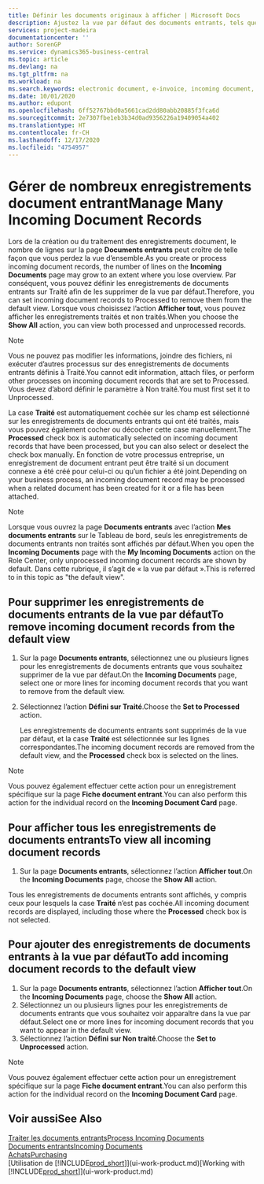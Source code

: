 ```yaml
---
title: Définir les documents originaux à afficher | Microsoft Docs
description: Ajustez la vue par défaut des documents entrants, tels que des factures électroniques, afin d’améliorer votre vue d’ensemble des enregistrements traités et non-traités.
services: project-madeira
documentationcenter: ''
author: SorenGP
ms.service: dynamics365-business-central
ms.topic: article
ms.devlang: na
ms.tgt_pltfrm: na
ms.workload: na
ms.search.keywords: electronic document, e-invoice, incoming document, OCR, ecommerce, document exchange, import invoice
ms.date: 10/01/2020
ms.author: edupont
ms.openlocfilehash: 6ff52767bbd0a5661cad2dd80abb20885f3fca6d
ms.sourcegitcommit: 2e7307fbe1eb3b34d0ad9356226a19409054a402
ms.translationtype: HT
ms.contentlocale: fr-CH
ms.lasthandoff: 12/17/2020
ms.locfileid: "4754957"
---
```

# <a name="manage-many-incoming-document-records"></a><span data-ttu-id="dad04-103">Gérer de nombreux enregistrements document entrant</span><span class="sxs-lookup"><span data-stu-id="dad04-103">Manage Many Incoming Document Records</span></span>
<span data-ttu-id="dad04-104">Lors de la création ou du traitement des enregistrements document, le nombre de lignes sur la page **Documents entrants** peut croître de telle façon que vous perdez la vue d’ensemble.</span><span class="sxs-lookup"><span data-stu-id="dad04-104">As you create or process incoming document records, the number of lines on the **Incoming Documents** page may grow to an extent where you lose overview.</span></span> <span data-ttu-id="dad04-105">Par conséquent, vous pouvez définir les enregistrements de documents entrants sur Traité afin de les supprimer de la vue par défaut.</span><span class="sxs-lookup"><span data-stu-id="dad04-105">Therefore, you can set incoming document records to Processed to remove them from the default view.</span></span> <span data-ttu-id="dad04-106">Lorsque vous choisissez l’action **Afficher tout**, vous pouvez afficher les enregistrements traités et non traités.</span><span class="sxs-lookup"><span data-stu-id="dad04-106">When you choose the **Show All** action, you can view both processed and unprocessed records.</span></span>

> [!NOTE]  
>   <span data-ttu-id="dad04-107">Vous ne pouvez pas modifier les informations, joindre des fichiers, ni exécuter d’autres processus sur des enregistrements de documents entrants définis à Traité.</span><span class="sxs-lookup"><span data-stu-id="dad04-107">You cannot edit information, attach files, or perform other processes on incoming document records that are set to Processed.</span></span> <span data-ttu-id="dad04-108">Vous devez d’abord définir le paramètre à Non traité.</span><span class="sxs-lookup"><span data-stu-id="dad04-108">You must first set it to Unprocessed.</span></span>

<span data-ttu-id="dad04-109">La case **Traité** est automatiquement cochée sur les champ est sélectionné sur les enregistrements de documents entrants qui ont été traités, mais vous pouvez également cocher ou décocher cette case manuellement.</span><span class="sxs-lookup"><span data-stu-id="dad04-109">The **Processed** check box is automatically selected on incoming document records that have been processed, but you can also select or deselect the check box manually.</span></span> <span data-ttu-id="dad04-110">En fonction de votre processus entreprise, un enregistrement de document entrant peut être traité si un document connexe a été créé pour celui-ci ou qu’un fichier a été joint.</span><span class="sxs-lookup"><span data-stu-id="dad04-110">Depending on your business process, an incoming document record may be processed when a related document has been created for it or a file has been attached.</span></span>

> [!NOTE]  
>   <span data-ttu-id="dad04-111">Lorsque vous ouvrez la page **Documents entrants** avec l’action **Mes documents entrants** sur le Tableau de bord, seuls les enregistrements de documents entrants non traités sont affichés par défaut.</span><span class="sxs-lookup"><span data-stu-id="dad04-111">When you open the **Incoming Documents** page with the **My Incoming Documents** action on the Role Center, only unprocessed incoming document records are shown by default.</span></span> <span data-ttu-id="dad04-112">Dans cette rubrique, il s’agit de « la vue par défaut ».</span><span class="sxs-lookup"><span data-stu-id="dad04-112">This is referred to in this topic as "the default view".</span></span>

## <a name="to-remove-incoming-document-records-from-the-default-view"></a><span data-ttu-id="dad04-113">Pour supprimer les enregistrements de documents entrants de la vue par défaut</span><span class="sxs-lookup"><span data-stu-id="dad04-113">To remove incoming document records from the default view</span></span>
1. <span data-ttu-id="dad04-114">Sur la page **Documents entrants**, sélectionnez une ou plusieurs lignes pour les enregistrements de documents entrants que vous souhaitez supprimer de la vue par défaut.</span><span class="sxs-lookup"><span data-stu-id="dad04-114">On the **Incoming Documents** page, select one or more lines for incoming document records that you want to remove from the default view.</span></span>
2. <span data-ttu-id="dad04-115">Sélectionnez l’action **Défini sur Traité**.</span><span class="sxs-lookup"><span data-stu-id="dad04-115">Choose the **Set to Processed** action.</span></span>

    <span data-ttu-id="dad04-116">Les enregistrements de documents entrants sont supprimés de la vue par défaut, et la case **Traité** est sélectionnée sur les lignes correspondantes.</span><span class="sxs-lookup"><span data-stu-id="dad04-116">The incoming document records are removed from the default view, and the **Processed** check box is selected on the lines.</span></span>

> [!NOTE]  
>   <span data-ttu-id="dad04-117">Vous pouvez également effectuer cette action pour un enregistrement spécifique sur la page **Fiche document entrant**.</span><span class="sxs-lookup"><span data-stu-id="dad04-117">You can also perform this action for the individual record on the **Incoming Document Card** page.</span></span>

## <a name="to-view-all-incoming-document-records"></a><span data-ttu-id="dad04-118">Pour afficher tous les enregistrements de documents entrants</span><span class="sxs-lookup"><span data-stu-id="dad04-118">To view all incoming document records</span></span>
1. <span data-ttu-id="dad04-119">Sur la page **Documents entrants**, sélectionnez l’action **Afficher tout**.</span><span class="sxs-lookup"><span data-stu-id="dad04-119">On the **Incoming Documents** page, choose the **Show All** action.</span></span>

<span data-ttu-id="dad04-120">Tous les enregistrements de documents entrants sont affichés, y compris ceux pour lesquels la case **Traité** n’est pas cochée.</span><span class="sxs-lookup"><span data-stu-id="dad04-120">All incoming document records are displayed, including those where the **Processed** check box is not selected.</span></span>

## <a name="to-add-incoming-document-records-to-the-default-view"></a><span data-ttu-id="dad04-121">Pour ajouter des enregistrements de documents entrants à la vue par défaut</span><span class="sxs-lookup"><span data-stu-id="dad04-121">To add incoming document records to the default view</span></span>
1. <span data-ttu-id="dad04-122">Sur la page **Documents entrants**, sélectionnez l’action **Afficher tout**.</span><span class="sxs-lookup"><span data-stu-id="dad04-122">On the **Incoming Documents** page, choose the **Show All** action.</span></span>
2. <span data-ttu-id="dad04-123">Sélectionnez un ou plusieurs lignes pour les enregistrements de documents entrants que vous souhaitez voir apparaître dans la vue par défaut.</span><span class="sxs-lookup"><span data-stu-id="dad04-123">Select one or more lines for incoming document records that you want to appear in the default view.</span></span>
3. <span data-ttu-id="dad04-124">Sélectionnez l’action **Défini sur Non traité**.</span><span class="sxs-lookup"><span data-stu-id="dad04-124">Choose the **Set to Unprocessed** action.</span></span>  

> [!NOTE]  
>   <span data-ttu-id="dad04-125">Vous pouvez également effectuer cette action pour un enregistrement spécifique sur la page **Fiche document entrant**.</span><span class="sxs-lookup"><span data-stu-id="dad04-125">You can also perform this action for the individual record on the **Incoming Document Card** page.</span></span>

## <a name="see-also"></a><span data-ttu-id="dad04-126">Voir aussi</span><span class="sxs-lookup"><span data-stu-id="dad04-126">See Also</span></span>
[<span data-ttu-id="dad04-127">Traiter les documents entrants</span><span class="sxs-lookup"><span data-stu-id="dad04-127">Process Incoming Documents</span></span>](across-process-income-documents.md)  
[<span data-ttu-id="dad04-128">Documents entrants</span><span class="sxs-lookup"><span data-stu-id="dad04-128">Incoming Documents</span></span>](across-income-documents.md)  
[<span data-ttu-id="dad04-129">Achats</span><span class="sxs-lookup"><span data-stu-id="dad04-129">Purchasing</span></span>](purchasing-manage-purchasing.md)  
<span data-ttu-id="dad04-130">[Utilisation de [!INCLUDE[prod_short](includes/prod_short.md)]](ui-work-product.md)</span><span class="sxs-lookup"><span data-stu-id="dad04-130">[Working with [!INCLUDE[prod_short](includes/prod_short.md)]](ui-work-product.md)</span></span>
